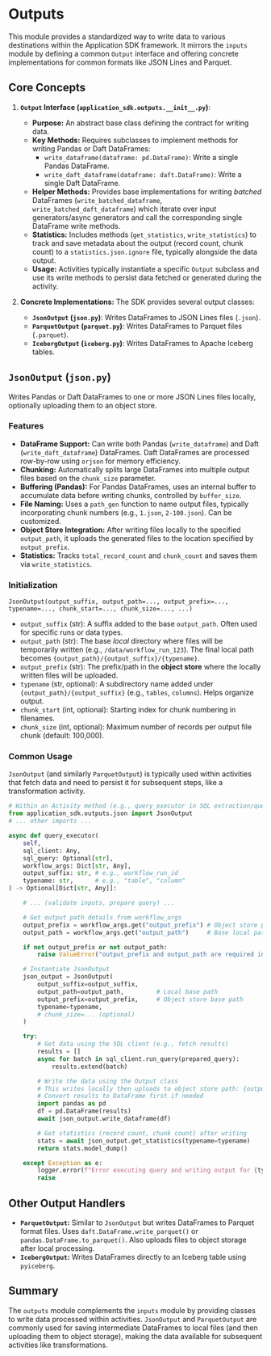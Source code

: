 # Outputs

This module provides a standardized way to write data to various destinations within the Application SDK framework. It mirrors the `inputs` module by defining a common `Output` interface and offering concrete implementations for common formats like JSON Lines and Parquet.

## Core Concepts

1.  **`Output` Interface (`application_sdk.outputs.__init__.py`)**:
    *   **Purpose:** An abstract base class defining the contract for writing data.
    *   **Key Methods:** Requires subclasses to implement methods for writing Pandas or Daft DataFrames:
        *   `write_dataframe(dataframe: pd.DataFrame)`: Write a single Pandas DataFrame.
        *   `write_daft_dataframe(dataframe: daft.DataFrame)`: Write a single Daft DataFrame.
    *   **Helper Methods:** Provides base implementations for writing *batched* DataFrames (`write_batched_dataframe`, `write_batched_daft_dataframe`) which iterate over input generators/async generators and call the corresponding single DataFrame write methods.
    *   **Statistics:** Includes methods (`get_statistics`, `write_statistics`) to track and save metadata about the output (record count, chunk count) to a `statistics.json.ignore` file, typically alongside the data output.
    *   **Usage:** Activities typically instantiate a specific `Output` subclass and use its write methods to persist data fetched or generated during the activity.

2.  **Concrete Implementations:** The SDK provides several output classes:

    *   **`JsonOutput` (`json.py`)**: Writes DataFrames to JSON Lines files (`.json`).
    *   **`ParquetOutput` (`parquet.py`)**: Writes DataFrames to Parquet files (`.parquet`).
    *   **`IcebergOutput` (`iceberg.py`)**: Writes DataFrames to Apache Iceberg tables.

## `JsonOutput` (`json.py`)

Writes Pandas or Daft DataFrames to one or more JSON Lines files locally, optionally uploading them to an object store.

### Features

*   **DataFrame Support:** Can write both Pandas (`write_dataframe`) and Daft (`write_daft_dataframe`) DataFrames. Daft DataFrames are processed row-by-row using `orjson` for memory efficiency.
*   **Chunking:** Automatically splits large DataFrames into multiple output files based on the `chunk_size` parameter.
*   **Buffering (Pandas):** For Pandas DataFrames, uses an internal buffer to accumulate data before writing chunks, controlled by `buffer_size`.
*   **File Naming:** Uses a `path_gen` function to name output files, typically incorporating chunk numbers (e.g., `1.json`, `2-100.json`). Can be customized.
*   **Object Store Integration:** After writing files locally to the specified `output_path`, it uploads the generated files to the location specified by `output_prefix`.
*   **Statistics:** Tracks `total_record_count` and `chunk_count` and saves them via `write_statistics`.

### Initialization

`JsonOutput(output_suffix, output_path=..., output_prefix=..., typename=..., chunk_start=..., chunk_size=..., ...)`

*   `output_suffix` (str): A suffix added to the base `output_path`. Often used for specific runs or data types.
*   `output_path` (str): The base *local* directory where files will be temporarily written (e.g., `/data/workflow_run_123`). The final local path becomes `{output_path}/{output_suffix}/{typename}`.
*   `output_prefix` (str): The prefix/path in the **object store** where the locally written files will be uploaded.
*   `typename` (str, optional): A subdirectory name added under `{output_path}/{output_suffix}` (e.g., `tables`, `columns`). Helps organize output.
*   `chunk_start` (int, optional): Starting index for chunk numbering in filenames.
*   `chunk_size` (int, optional): Maximum number of records per output file chunk (default: 100,000).

### Common Usage

`JsonOutput` (and similarly `ParquetOutput`) is typically used within activities that fetch data and need to persist it for subsequent steps, like a transformation activity.

```python
# Within an Activity method (e.g., query_executor in SQL extraction/query activities)
from application_sdk.outputs.json import JsonOutput
# ... other imports ...

async def query_executor(
    self,
    sql_client: Any,
    sql_query: Optional[str],
    workflow_args: Dict[str, Any],
    output_suffix: str, # e.g., workflow_run_id
    typename: str,      # e.g., "table", "column"
) -> Optional[Dict[str, Any]]:

    # ... (validate inputs, prepare query) ...

    # Get output path details from workflow_args
    output_prefix = workflow_args.get("output_prefix") # Object store path
    output_path = workflow_args.get("output_path")     # Base local path

    if not output_prefix or not output_path:
        raise ValueError("output_prefix and output_path are required in workflow_args")

    # Instantiate JsonOutput
    json_output = JsonOutput(
        output_suffix=output_suffix,
        output_path=output_path,         # Local base path
        output_prefix=output_prefix,     # Object store base path
        typename=typename,
        # chunk_size=... (optional)
    )

    try:
        # Get data using the SQL client (e.g., fetch results)
        results = []
        async for batch in sql_client.run_query(prepared_query):
            results.extend(batch)

        # Write the data using the Output class
        # This writes locally then uploads to object store path: {output_prefix}/{output_suffix}/{typename}/
        # Convert results to DataFrame first if needed
        import pandas as pd
        df = pd.DataFrame(results)
        await json_output.write_dataframe(df)

        # Get statistics (record count, chunk count) after writing
        stats = await json_output.get_statistics(typename=typename)
        return stats.model_dump()

    except Exception as e:
        logger.error(f"Error executing query and writing output for {typename}: {e}", exc_info=True)
        raise
```

## Other Output Handlers

*   **`ParquetOutput`:** Similar to `JsonOutput` but writes DataFrames to Parquet format files. Uses `daft.DataFrame.write_parquet()` or `pandas.DataFrame.to_parquet()`. Also uploads files to object storage after local processing.
*   **`IcebergOutput`:** Writes DataFrames directly to an Iceberg table using `pyiceberg`.

## Summary

The `outputs` module complements the `inputs` module by providing classes to write data processed within activities. `JsonOutput` and `ParquetOutput` are commonly used for saving intermediate DataFrames to local files (and then uploading them to object storage), making the data available for subsequent activities like transformations.